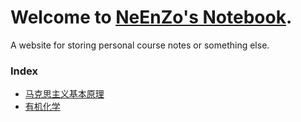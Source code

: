 # Welcome to [NeEnZo's Notebook](https://neenzo.github.io/notes/).

A website for storing personal course notes or something else.

### Index

- [马克思主义基本原理](Course-Note/Basic-Principles-of-Marxism.md)
- [有机化学](Course-Note/Organic-Chemistry.md)

